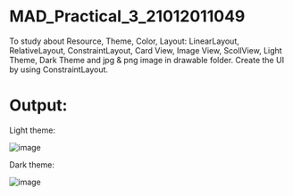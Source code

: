 # MAD_Practical_3_21012011049
To study about Resource, Theme, Color, Layout: LinearLayout, RelativeLayout, ConstraintLayout, Card View, Image View, ScollView, Light Theme, Dark Theme and 
jpg & png image in drawable folder. 
Create the UI by using ConstraintLayout.

# Output:
Light theme:

![image](https://github.com/mehabhatt/MAD_Practical_3_21012011049/assets/98047777/cd7b691c-68e5-47ad-b34a-5f44d22e9d20)

Dark theme:

![image](https://github.com/mehabhatt/MAD_Practical_3_21012011049/assets/98047777/ba29ce6c-9ea8-4536-9c2a-71cdc43b1b95)

